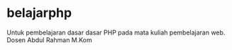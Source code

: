 # belajarphp
Untuk pembelajaran dasar dasar PHP pada mata kuliah pembelajaran web. Dosen Abdul Rahman M.Kom
